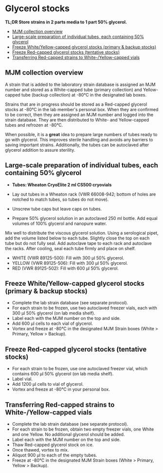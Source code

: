 # Glycerol stocks

**TL;DR Store strains in 2 parts media to 1 part 50% glycerol.**

- [MJM collection overview](#mjm-collection-overview)
- [Large-scale preparation of individual tubes, each containing 50% glycerol](#large-scale-preparation-of-individual-tubes-each-containing-50-glycerol)
- [Freeze White/Yellow-capped glycerol stocks (primary \& backup stocks)](#freeze-whiteyellow-capped-glycerol-stocks-primary--backup-stocks)
- [Freeze Red-capped glycerol stocks (tentative stocks)](#freeze-red-capped-glycerol-stocks-tentative-stocks)
- [Transferring Red-capped strains to White-/Yellow-capped vials](#transferring-red-capped-strains-to-white-yellow-capped-vials)


## MJM collection overview

A strain that is added to the laboratory strain database is assigned an MJM number and stored as a White-capped tube (primary collection) and Yellow-capped tube (backup collection) at -80°C in the designated lab boxes.

Strains that are in progress should be stored as a Red-capped glycerol stocks at -80°C in the lab member's personal box.  When they are confirmed to be correct, then they are assigned an MJM number and logged into the strain database.  They are then distributed to White- and Yellow-capped tubes and refrozen at -80°C.

When possible, it is a **great** idea to prepare large numbers of tubes ready to go with glycerol. This improves sterile handling and avoids any barriers to saving important strains. Additionally, the tubes can be autoclaved after glycerol addition to assure sterility.

## Large-scale preparation of individual tubes, each containing 50% glycerol

- **Tubes: Wheaton CryoElite 2 ml CS500 cryovials**

- Lay out tubes in a Wheaton rack (VWR 66008-942; bottom of holes are notched to match tubes, so tubes do not move).
- Unscrew tube caps but leave caps on tubes.
- Prepare 50% glycerol solution in an autoclaved 250 ml bottle. Add equal volumes of 100% glycerol and nanopure water.

Mix well to distribute the viscous glycerol solution. Using a serological pipet, add the volume listed below to each tube. Slightly close the top on each tube but do not fully seal. Add autoclave tape to each rack and autoclave the racks. After cooling, seal each tube firmly and place on shelf.

- WHITE (VWR 89125-500): Fill with 300 μl 50% glycerol.
- YELLOW (VWR 89125-506): Fill with 300 μl 50% glycerol.
- RED (VWR 89125-502): Fill with 600 μl 50% glycerol.

## Freeze White/Yellow-capped glycerol stocks (primary & backup stocks)

- Complete the lab strain database (see separate protocol).
- For each strain to be frozen, use two autoclaved freezer vials, each with 300 µl 50% glycerol (on lab media shelf).
- Label each with the MJM number on the top and side.
- Add 600 µl cells to each vial of glycerol.
- Vortex and freeze at -80°C in the designated MJM Strain boxes (White > Primary, Yellow > Backup).

## Freeze Red-capped glycerol stocks (tentative stocks)

- For each strain to be frozen, use one autoclaved freezer vial, which contains 600 µl 50% glycerol (on lab media shelf).
- Label vial.
- Add 1200 µl cells to vial of glycerol.
- Vortex and freeze at -80°C in your personal box.

## Transferring Red-capped strains to White-/Yellow-capped vials

- Complete the lab strain database (see separate protocol).
- For each strain to be frozen, obtain two empty freezer vials, one White and one Yellow.  No additional glycerol should be added.
- Label each with the MJM number on the top and side.
- Thaw Red-capped glycerol stock on ice.
- Once thawed, vortex to mix.
- Aliquot 900 µl to each of the empty tubes.
- Freeze at -80°C in the designated MJM Strain boxes (White > Primary, Yellow > Backup).
